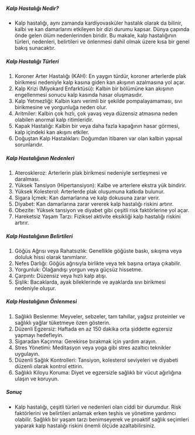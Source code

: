 ##### Kalp Hastalığı Nedir?
* Kalp hastalığı, aynı zamanda kardiyovasküler hastalık olarak da bilinir, kalbi ve kan damarlarını etkileyen bir dizi durumu kapsar. Dünya çapında önde gelen ölüm nedenlerinden biridir. Bu makale, kalp hastalığının türleri, nedenleri, belirtileri ve önlenmesi dahil olmak üzere kısa bir genel bakış sunacaktır.

##### Kalp Hastalığı Türleri
1. Koroner Arter Hastalığı (KAH): En yaygın türdür, koroner arterlerde plak birikmesi nedeniyle kalp kasına giden kan akışının azalmasına yol açar.
2. Kalp Krizi (Miyokard Enfarktüsü): Kalbin bir bölümüne kan akışının engellenmesi sonucu kalp kasında hasar oluşmasıdır.
3. Kalp Yetmezliği: Kalbin kanı verimli bir şekilde pompalayamaması, sıvı birikmesine ve yorgunluğa neden olur.
4. Aritmiler: Kalbin çok hızlı, çok yavaş veya düzensiz atmasına neden olabilen anormal kalp ritimleridir.
5. Kapak Hastalığı: Kalbin bir veya daha fazla kapağının hasar görmesi, kalp içindeki kan akışını etkiler.
6. Doğuştan Kalp Hastalıkları: Doğumdan itibaren var olan kalbin yapısal sorunlarıdır.

##### Kalp Hastalığının Nedenleri
1. Ateroskleroz: Arterlerin plak birikmesi nedeniyle sertleşmesi ve daralması.
2. Yüksek Tansiyon (Hipertansiyon): Kalbe ve arterlere ekstra yük bindirir.
3. Yüksek Kolesterol: Arterlerde plak oluşumuna katkıda bulunur.
4. Sigara İçmek: Kan damarlarına ve kalp dokusuna zarar verir.
5. Diyabet: Kan damarlarına zarar vererek kalp hastalığı riskini artırır.
6. Obezite: Yüksek tansiyon ve diyabet gibi çeşitli risk faktörlerine yol açar.
7. Hareketsiz Yaşam Tarzı: Fiziksel aktivite eksikliği kalp hastalığı riskini artırır.

##### Kalp Hastalığının Belirtileri
1. Göğüs Ağrısı veya Rahatsızlık: Genellikle göğüste baskı, sıkışma veya doluluk hissi olarak tanımlanır.
2. Nefes Darlığı: Göğüs ağrısıyla birlikte veya tek başına ortaya çıkabilir.
3. Yorgunluk: Olağandışı yorgun veya güçsüz hissetme.
4. Çarpıntı: Düzensiz veya hızlı kalp atışı.
5. Şişlik: Bacaklarda, ayak bileklerinde ve ayaklarda sıvı birikmesi nedeniyle oluşur.

##### Kalp Hastalığının Önlenmesi
1. Sağlıklı Beslenme: Meyveler, sebzeler, tam tahıllar, yağsız proteinler ve sağlıklı yağlar tüketmeye özen gösterin.
2. Düzenli Egzersiz: Haftada en az 150 dakika orta şiddette egzersiz yapmayı hedefleyin.
3. Sigaradan Kaçınma: Gerekirse bırakmak için yardım arayın.
4. Stres Yönetimi: Meditasyon veya yoga gibi stres azaltıcı teknikler uygulayın.
5. Düzenli Sağlık Kontrolleri: Tansiyon, kolesterol seviyeleri ve diyabeti düzenli olarak kontrol ettirin.
6. Sağlıklı Kiloyu Koruma: Diyet ve egzersizle sağlıklı bir vücut ağırlığına ulaşın ve koruyun.

##### Sonuç
* Kalp hastalığı, çeşitli türleri ve nedenleri olan ciddi bir durumdur. Risk faktörlerini ve belirtileri anlamak erken teşhis ve yönetime yardımcı olabilir. Sağlıklı bir yaşam tarzı benimseyerek ve proaktif sağlık seçimleri yaparak kalp hastalığı riskini önemli ölçüde azaltabilirsiniz.